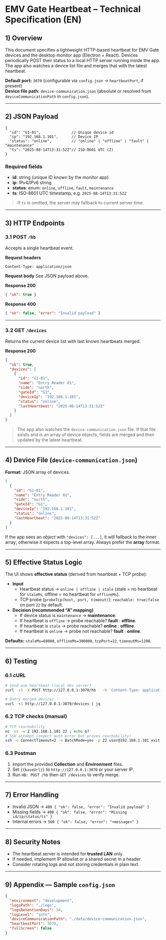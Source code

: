 # EMV Gate Heartbeat – Technical Specification (EN)

## 1) Overview
This document specifies a lightweight HTTP-based heartbeat for EMV Gate devices and the desktop monitor app (Electron + React). Devices periodically POST their status to a local HTTP server running inside the app. The app also watches a device list file and merges that with the latest heartbeat.

**Default port:** `3070` (configurable via `config.json` → `heartbeatPort`, if present)  
**Device file path:** `device-communication.json` (absolute or resolved from `deviceCommunicationPath` in `config.json`).

---

## 2) JSON Payload
```jsonc
{
  "id": "G1-01",              // Unique device id
  "ip": "192.168.1.101",      // Device IP
  "status": "online",         // "online" | "offline" | "fault" | "maintenance"
  "ts": "2025-08-14T13:31:52Z"// ISO-8601 UTC (Z)
}
```

### Required fields
- **id**: string (unique ID known by the monitor app)
- **ip**: IPv4/IPv6 string
- **status**: enum: `online`, `offline`, `fault`, `maintenance`
- **ts**: ISO-8601 UTC timestamp, e.g. `2025-08-14T13:31:52Z`

> If `ts` is omitted, the server may fallback to current server time.

---

## 3) HTTP Endpoints

### 3.1 POST `/hb`
Accepts a single heartbeat event.

**Request headers**
```
Content-Type: application/json
```

**Request body**
See JSON payload above.

**Response 200**
```json
{ "ok": true }
```

**Response 400**
```json
{ "ok": false, "error": "Invalid payload" }
```

---

### 3.2 GET `/devices`
Returns the current device list with last known heartbeats merged.

**Response 200**
```json
{
  "ok": true,
  "devices": [
    {
      "id": "G1-01",
      "name": "Entry Reader 01",
      "side": "north",
      "gateId": "G1",
      "deviceIp": "192.168.1.101",
      "status": "online",
      "lastHeartbeat": "2025-08-14T13:31:52Z"
    }
  ]
}
```

> The app also watches the `device-communication.json` file. If that file exists and is an array of device objects, fields are merged and then updated by the latest heartbeat.

---

## 4) Device File (`device-communication.json`)
**Format:** JSON array of devices.

```json
[
  {
    "id": "G1-01",
    "name": "Entry Reader 01",
    "side": "north",
    "gateId": "G1",
    "deviceIp": "192.168.1.101",
    "status": "online",
    "lastHeartbeat": "2025-08-14T13:31:52Z"
  }
]
```

If the app sees an *object* with `"devices": [...]`, it will fallback to the inner array; otherwise it expects a top-level array. Always prefer the **array** format.

---

## 5) Effective Status Logic
The UI shows **effective status** (derived from heartbeat + TCP probe):

- **Input**
  - Heartbeat status → `online | offline | stale` (stale = no heartbeat for `staleMs`, offline = no heartbeat for `offlineMs`).
  - TCP probe (`probeTcp(host, port, timeout)`): `reachable: true|false` on port `22` by default.
- **Decision (recommended “A” mapping)**
  - If device status is `maintenance` → **maintenance**.
  - If heartbeat is `offline` → probe reachable? **fault** : **offline**.
  - If heartbeat is `stale` → probe reachable? **online** : **offline**.
  - If heartbeat is `online` → probe not reachable? **fault** : **online**.

**Defaults:** `staleMs=60000`, `offlineMs=300000`, `tcpPort=22`, `timeoutMs=1200`.

---

## 6) Testing

### 6.1 cURL
```bash
# Send one heartbeat (local dev server)
curl -sS -X POST http://127.0.0.1:3070/hb   -H 'Content-Type: application/json'   -d '{"id":"G1-01","ip":"192.168.1.101","status":"online","ts":"2025-08-14T13:31:52Z"}'

# Query merged devices
curl -sS http://127.0.0.1:3070/devices | jq
```

### 6.2 TCP checks (manual)
```bash
# TCP reachability
nc -vz -w 2 192.168.1.101 22 ; echo $?
# SSH attempt (expect auth error but proves reachability)
ssh -o ConnectTimeout=2 -o BatchMode=yes -p 22 user@192.168.1.101 exit
```

### 6.3 Postman
1. Import the provided **Collection** and **Environment** files.
2. Set `{{baseUrl}}` to `http://127.0.0.1:3070` or your server IP.
3. Run `HB: POST /hb` then `GET /devices` to verify merge.

---

## 7) Error Handling
- Invalid JSON → `400 { "ok": false, "error": "Invalid payload" }`
- Missing fields → `400 { "ok": false, "error": "Missing id/ip/status/ts" }`
- Internal errors → `500 { "ok": false, "error": "<message>" }`

---

## 8) Security Notes
- The heartbeat server is intended for **trusted LAN** only.
- If needed, implement IP allowlist or a shared secret in a header.
- Consider rotating logs and not storing credentials in plain text.

---

## 9) Appendix — Sample `config.json`
```json
{
  "environment": "development",
  "logsPath": "./logs",
  "logsRetentionDays": 14,
  "logLevel": "info",
  "deviceCommunicationPath": "./data/device-communication.json",
  "heartbeatPort": 3070,
  "fullScreen": false
}
```